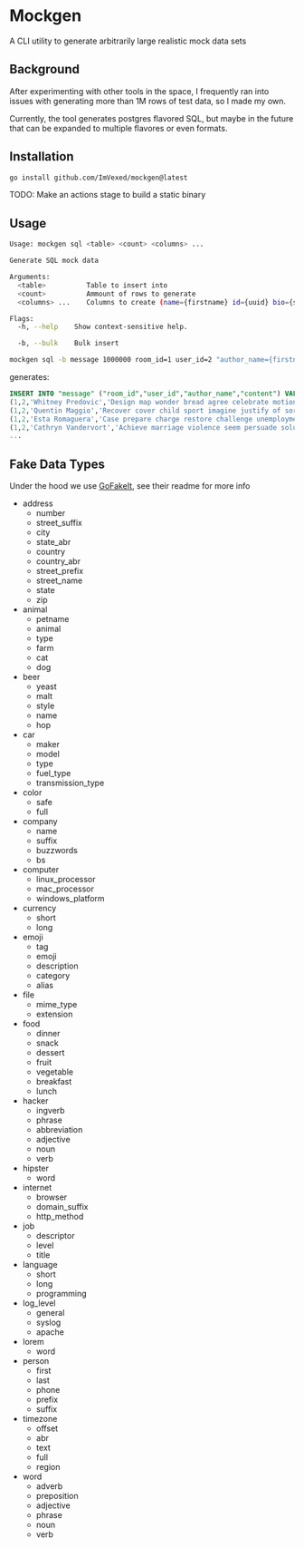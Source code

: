 # Mockgen
A CLI utility to generate arbitrarily large realistic mock data sets

## Background
After experimenting with other tools in the space, I frequently ran into issues with generating more than 1M rows of test data, so I made my own.

Currently, the tool generates postgres flavored SQL, but maybe in the future that can be expanded to multiple flavores or even formats.

## Installation

```bash
go install github.com/ImVexed/mockgen@latest
```

TODO: Make an actions stage to build a static binary

## Usage

```bash
Usage: mockgen sql <table> <count> <columns> ...

Generate SQL mock data

Arguments:
  <table>          Table to insert into
  <count>          Ammount of rows to generate
  <columns> ...    Columns to create (name={firstname} id={uuid} bio={sentence:30})

Flags:
  -h, --help    Show context-sensitive help.

  -b, --bulk    Bulk insert
```

```bash
mockgen sql -b message 1000000 room_id=1 user_id=2 "author_name={firstname} {lastname}" content={sentence:10} > messages.sql
```
generates:
```sql
INSERT INTO "message" ("room_id","user_id","author_name","content") VALUES
(1,2,'Whitney Predovic','Design map wonder bread agree celebrate motion fashion examine pull.')
(1,2,'Quentin Maggio','Recover cover child sport imagine justify of sort purchase stop.')
(1,2,'Esta Romaguera','Case prepare charge restore challenge unemployment future north involve teach.')
(1,2,'Cathryn Vandervort','Achieve marriage violence seem persuade solution independence curriculum promote limit.')
...
```


## Fake Data Types
Under the hood we use [GoFakeIt](https://github.com/brianvoe/gofakeit), see their readme for more info

- address
    - number
    - street_suffix
    - city
    - state_abr
    - country
    - country_abr
    - street_prefix
    - street_name
    - state
    - zip
- animal
    - petname
    - animal
    - type
    - farm
    - cat
    - dog
- beer
    - yeast
    - malt
    - style
    - name
    - hop
- car
    - maker
    - model
    - type
    - fuel_type
    - transmission_type
- color
    - safe
    - full
- company
    - name
    - suffix
    - buzzwords
    - bs
- computer
    - linux_processor
    - mac_processor
    - windows_platform
- currency
    - short
    - long
- emoji
    - tag
    - emoji
    - description
    - category
    - alias
- file
    - mime_type
    - extension
- food
    - dinner
    - snack
    - dessert
    - fruit
    - vegetable
    - breakfast
    - lunch
- hacker
    - ingverb
    - phrase
    - abbreviation
    - adjective
    - noun
    - verb
- hipster
    - word
- internet
    - browser
    - domain_suffix
    - http_method
- job
    - descriptor
    - level
    - title
- language
    - short
    - long
    - programming
- log_level
    - general
    - syslog
    - apache
- lorem
    - word
- person
    - first
    - last
    - phone
    - prefix
    - suffix
- timezone
    - offset
    - abr
    - text
    - full
    - region
- word
    - adverb
    - preposition
    - adjective
    - phrase
    - noun
    - verb

